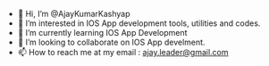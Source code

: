 - 👋 Hi, I’m @AjayKumarKashyap
- 👀 I’m interested in IOS App development tools, utilities and codes.
- 🌱 I’m currently learning IOS App Development
- 💞️ I’m looking to collaborate on IOS App develment.
- 📫 How to reach me at my email : ajay.leader@gmail.com

<!---
AjayKumarKashyap/AjayKumarKashyap is a ✨ special ✨ repository because its `README.md` (this file) appears on your GitHub profile.
You can click the Preview link to take a look at your changes.
--->
